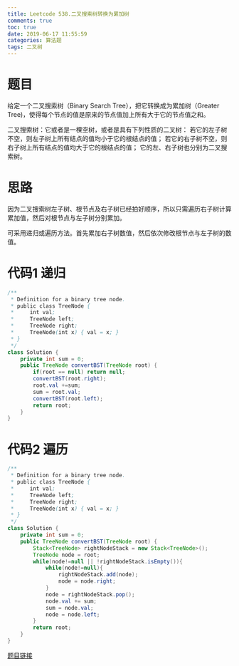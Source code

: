 ```yaml
---
title: Leetcode 538.二叉搜索树转换为累加树
comments: true
toc: true
date: 2019-06-17 11:55:59
categories: 算法题
tags: 二叉树
---
```


# 题目

给定一个二叉搜索树（Binary Search Tree），把它转换成为累加树（Greater Tree)，使得每个节点的值是原来的节点值加上所有大于它的节点值之和。

二叉搜索树：它或者是一棵空树，或者是具有下列性质的二叉树： 若它的左子树不空，则左子树上所有结点的值均小于它的根结点的值； 若它的右子树不空，则右子树上所有结点的值均大于它的根结点的值； 它的左、右子树也分别为二叉搜索树。

# 思路

因为二叉搜索树左子树、根节点及右子树已经拍好顺序，所以只需遍历右子树计算累加值，然后对根节点与左子树分别累加。

可采用递归或遍历方法。首先累加右子树数值，然后依次修改根节点与左子树的数值。

# 代码1 递归

```java
/**
 * Definition for a binary tree node.
 * public class TreeNode {
 *     int val;
 *     TreeNode left;
 *     TreeNode right;
 *     TreeNode(int x) { val = x; }
 * }
 */
class Solution {
    private int sum = 0;
    public TreeNode convertBST(TreeNode root) {
        if(root == null) return null;
        convertBST(root.right);
        root.val +=sum;
        sum = root.val;
        convertBST(root.left);
        return root;
    }
}
```

# 代码2 遍历

```JAVA
/**
 * Definition for a binary tree node.
 * public class TreeNode {
 *     int val;
 *     TreeNode left;
 *     TreeNode right;
 *     TreeNode(int x) { val = x; }
 * }
 */
class Solution {
    private int sum = 0;
    public TreeNode convertBST(TreeNode root) {
        Stack<TreeNode> rightNodeStack = new Stack<TreeNode>();
        TreeNode node = root;
        while(node!=null || !rightNodeStack.isEmpty()){
            while(node!=null){
                rightNodeStack.add(node);
                node = node.right;
            }
            node = rightNodeStack.pop();
            node.val += sum;
            sum = node.val;
            node = node.left;
        }
        return root;
    }
}
```

[题目链接](https://leetcode-cn.com/problems/convert-bst-to-greater-tree)

